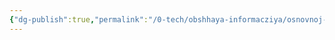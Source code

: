 ```yaml
---
{"dg-publish":true,"permalink":"/0-tech/obshhaya-informacziya/osnovnoj-syuzhet/arka-2-dom-mimik/"}
---
```


